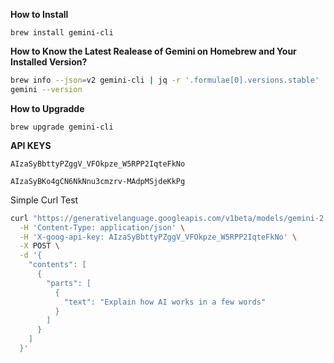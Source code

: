 
**How to Install** 

```
brew install gemini-cli
```

**How to Know the Latest Realease of Gemini on Homebrew and Your Installed Version?**

```bash
brew info --json=v2 gemini-cli | jq -r '.formulae[0].versions.stable'
gemini --version
```

**How to Upgradde**

```
brew upgrade gemini-cli
```

**API KEYS**

```
AIzaSyBbttyPZggV_VFOkpze_W5RPP2IqteFkNo
```

```
AIzaSyBKo4gCN6NkNnu3cmzrv-MAdpMSjdeKkPg
```

Simple Curl Test

```bash
curl "https://generativelanguage.googleapis.com/v1beta/models/gemini-2.0-flash:generateContent" \
  -H 'Content-Type: application/json' \
  -H 'X-goog-api-key: AIzaSyBbttyPZggV_VFOkpze_W5RPP2IqteFkNo' \
  -X POST \
  -d '{
    "contents": [
      {
        "parts": [
          {
            "text": "Explain how AI works in a few words"
          }
        ]
      }
    ]
  }'
```


